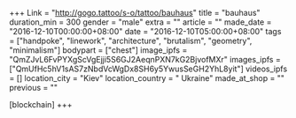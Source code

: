 +++
Link = "http://gogo.tattoo/s-o/tattoo/bauhaus"
title = "bauhaus"
duration_min = 300
gender = "male"
extra = ""
article = ""
made_date = "2016-12-10T00:00:00+08:00"
date = "2016-12-10T05:00:00+08:00"
tags = ["handpoke", "linework", "architecture", "brutalism", "geometry", "minimalism"]
bodypart = ["chest"]
image_ipfs = "QmZJvL6FvPYXgScVgEjji5S6GJ2AeqnPXN7kG2BjvofMXr"
images_ipfs = ["QmUfHc5hV1sAS7zNbdVcWgDx8SH6y5YwusSeGH2YhL8yit"]
videos_ipfs = []
location_city = "Kiev"
location_country = " Ukraine"
made_at_shop = ""
previous = ""

[blockchain]
+++
